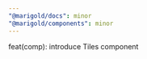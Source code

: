 ```yaml
---
"@marigold/docs": minor
"@marigold/components": minor
---
```


feat(comp): introduce Tiles component
